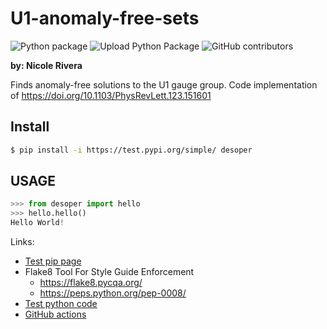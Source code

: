 # U1-anomaly-free-sets

![Python package](https://github.com/nicolerivera1/U1-anomaly-free-sets/workflows/Python%20package/badge.svg)
![Upload Python Package](https://github.com/nicolerivera1/U1-anomaly-free-sets/workflows/Upload%20Python%20Package/badge.svg)
![GitHub contributors](https://img.shields.io/github/contributors/nicolerivera1/U1-anomaly-free-sets?style=plastic)

**by: Nicole Rivera**

Finds anomaly-free solutions to the U1 gauge group. Code implementation of https://doi.org/10.1103/PhysRevLett.123.151601

## Install
```bash
$ pip install -i https://test.pypi.org/simple/ desoper
```
## USAGE
```python
>>> from desoper import hello
>>> hello.hello()
Hello World!
```
Links:
* [Test pip page](https://test.pypi.org/project/desoper/)
* Flake8 Tool For Style Guide Enforcement
  * https://flake8.pycqa.org/ 
  * https://peps.python.org/pep-0008/
* [Test python code](https://docs.pytest.org/en/7.1.x/)
* [GitHub actions](https://help.github.com/en/actions/language-and-framework-guides/using-python-with-github-actions)


